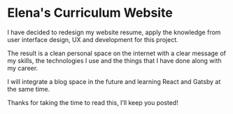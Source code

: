 # Elena's Curriculum Website
I have decided to redesign my website resume, apply the knowledge from user interface design, UX and development for this project.

The result is a clean personal space on the internet with a clear message of my skills, the technologies I use and the things that I have done along with my career.

I will integrate a blog space in the future and learning React and Gatsby at the same time.

Thanks for taking the time to read this, I’ll keep you posted!
